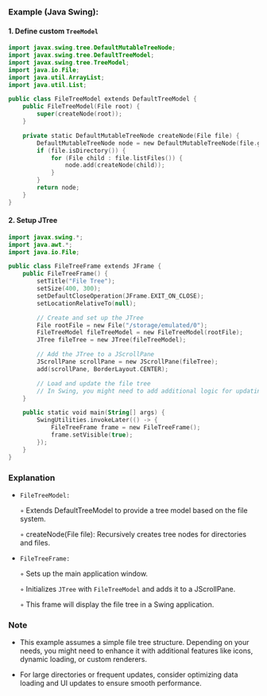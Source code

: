 ### Example (Java Swing):

#### 1. Define custom `TreeModel`

```kotlin 
import javax.swing.tree.DefaultMutableTreeNode;
import javax.swing.tree.DefaultTreeModel;
import javax.swing.tree.TreeModel;
import java.io.File;
import java.util.ArrayList;
import java.util.List;

public class FileTreeModel extends DefaultTreeModel {
    public FileTreeModel(File root) {
        super(createNode(root));
    }

    private static DefaultMutableTreeNode createNode(File file) {
        DefaultMutableTreeNode node = new DefaultMutableTreeNode(file.getName());
        if (file.isDirectory()) {
            for (File child : file.listFiles()) {
                node.add(createNode(child));
            }
        }
        return node;
    }
}
```

#### 2. Setup JTree

```kotlin
import javax.swing.*;
import java.awt.*;
import java.io.File;

public class FileTreeFrame extends JFrame {
    public FileTreeFrame() {
        setTitle("File Tree");
        setSize(400, 300);
        setDefaultCloseOperation(JFrame.EXIT_ON_CLOSE);
        setLocationRelativeTo(null);

        // Create and set up the JTree
        File rootFile = new File("/storage/emulated/0");
        FileTreeModel fileTreeModel = new FileTreeModel(rootFile);
        JTree fileTree = new JTree(fileTreeModel);

        // Add the JTree to a JScrollPane
        JScrollPane scrollPane = new JScrollPane(fileTree);
        add(scrollPane, BorderLayout.CENTER);

        // Load and update the file tree
        // In Swing, you might need to add additional logic for updating the JTree if data changes
    }

    public static void main(String[] args) {
        SwingUtilities.invokeLater(() -> {
            FileTreeFrame frame = new FileTreeFrame();
            frame.setVisible(true);
        });
    }
}
```

### Explanation 

- `FileTreeModel:` 

   &#9702; Extends DefaultTreeModel to provide a tree model based on the file system. 

   &#9702; createNode(File file): Recursively creates tree nodes for directories and files. 

- `FileTreeFrame:` 

   &#9702; Sets up the main application window. 

   &#9702; Initializes `JTree` with `FileTreeModel` and adds it to a JScrollPane. 

   &#9702; This frame will display the file tree in a Swing application.

### Note

- This example assumes a simple file tree structure. Depending on your needs, you might need to enhance it with additional features like icons, dynamic loading, or custom renderers.

- For large directories or frequent updates, consider optimizing data loading and UI updates to ensure smooth performance.